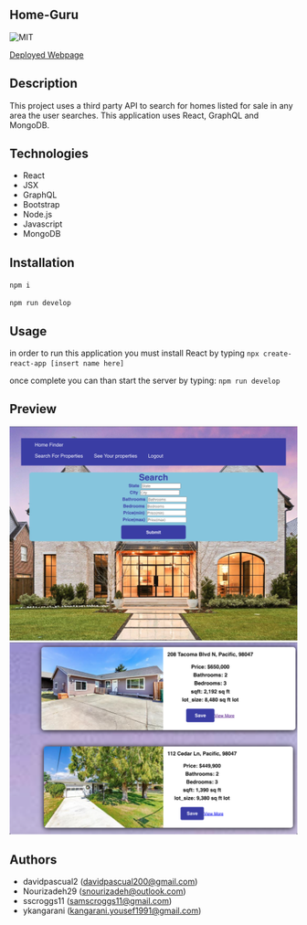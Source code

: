 ## Home-Guru
![MIT](https://img.shields.io/badge/license-MIT-yellowg)

 [Deployed Webpage](https://home-guru.herokuapp.com/)
## Description
This project uses a third party API to search for homes listed for sale in any area the user searches. This application uses React, GraphQL and MongoDB. 

## Technologies
* React
* JSX
* GraphQL
* Bootstrap
* Node.js
* Javascript
* MongoDB

## Installation
`npm i`

`npm run develop`

## Usage
in order to run this application you must install React by typing 
`npx create-react-app [insert name here]`


once complete you can than start the server by typing:
`npm run develop`


## Preview
![screenshot 1](./client/src/proj3SS1.png)
![screenshot 2](./client/src/proj3SS2.png)


## Authors
* davidpascual2 (davidpascual200@gmail.com)
* Nourizadeh29 (snourizadeh@outlook.com)
* sscroggs11 (samscroggs11@gmail.com)
* ykangarani (kangarani.yousef1991@gmail.com)
